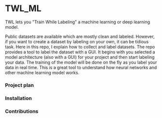 # TWL_ML
TWL lets you "Train While Labeling" a machine learning or deep learning model.

Public datasets are available which are mostly clean and labeled. However, if you want to create a dataset by labeling on your own, it can be tidious task. Here in this repo, I explain how to collect and label datasets. The repo provides a tool to label the dataset with a GUI. It begins with you selected a model architecture (also with a GUI) for your project and then start labeling your data. The training of the model will be done on the fly as you label your data in real time. This is a great tool to understand how neural networks and other machine learning model works. 

### Project plan

### Installation

### Contributions
